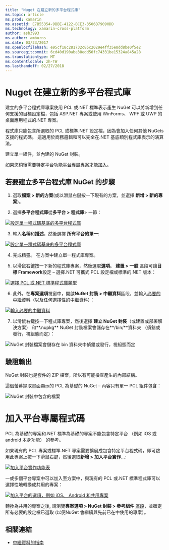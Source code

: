 ```yaml
---
title: "Nuget 在建立新的多平台程式庫"
ms.topic: article
ms.prod: xamarin
ms.assetid: E7B55354-9BBE-4122-BCE3-3506B79090DD
ms.technology: xamarin-cross-platform
author: asb3993
ms.author: amburns
ms.date: 03/23/2017
ms.openlocfilehash: e95cf18c281732c85c2029e4ff35e8dd8be0f5e2
ms.sourcegitcommit: 6cd40d190abe38edd50fc74331be15324a845a28
ms.translationtype: MT
ms.contentlocale: zh-TW
ms.lasthandoff: 02/27/2018
---
```

# <a name="creating-a-new-multiplatform-library-for-nuget"></a>Nuget 在建立新的多平台程式庫

建立的多平台程式庫專案使用 PCL 或.NET 標準表示產生 NuGet 可以將新增到任何支援的目標設定檔，包括 ASP.NET 專案或使用 WinForms、 WPF 或 UWP 的桌面應用程式的.NET 專案。

程式庫只能包含所選取的 PCL 或標準.NET 設定檔，因為會加入任何其他 NuGets 支援的程式碼。
這適用於商務邏輯和可以完全在.NET 基底類別程式庫表示的演算法。

建立單一組件，並內建的 NuGet 封裝。

如果您稍後需要特定平台功能[平台專屬專案才能加入](#add-platforms)。

## <a name="steps-to-create-a-multiplatform-library-nuget"></a>若要建立多平台程式庫 NuGet 的步驟

1. 選取**檔案 > 新的方案**(或以滑鼠右鍵按一下現有的方案，並選擇 **新增 > 新的專案**)。

2. 選擇**多平台程式庫**從**多平台 > 程式庫**> 一節：

  [ ![](single-codebase-images/mulitplatform-library-sml.png "設定單一程式碼基底的多平台程式庫")](single-codebase-images/mulitplatform-library.png)

3. 輸入**名稱**和**描述**，然後選擇 **所有平台的單一**:

  [ ![](single-codebase-images/single-configure-sml.png "設定單一程式碼基底的多平台程式庫")](single-codebase-images/single-configure.png)

4. 完成精靈。 在方案中建立單一程式庫專案。

5. 以滑鼠右鍵按一下新的程式庫專案，然後選取**選項**。 **建置 > 一般** 區段可讓**目標 Framework**設定 – 選擇.NET 可攜式 PCL 設定檔或標準的.NET 版本：

  [ ![](single-codebase-images/single-choose-type-sml.png "選擇 PCL 或.NET 標準程式庫類型")](single-codebase-images/single-choose-type.png)

6. 此外，在**專案選項**視窗中，開啟**NuGet 封裝 > 中繼資料**區段，並輸入[必要的中繼資料](~/cross-platform/app-fundamentals/nuget-multiplatform-libraries/metadata.md)（以及任何選擇性的中繼資料）：

  [ ![](single-codebase-images/single-metadata-sml.png "輸入必要的中繼資料")](single-codebase-images/single-metadata.png)

7. 以滑鼠右鍵按一下程式庫專案，然後選擇 **建立 NuGet 封裝**（或建置或部署解決方案） 和**.nupkg** NuGet 封裝檔案會儲存在**/bin/**資料夾 （偵錯或發行，視組態而定）：

  ![](single-codebase-images/create-nuget-package.png "NuGet 封裝檔案會儲存在 bin 資料夾中偵錯或發行，視組態而定")


## <a name="verifying-the-output"></a>驗證輸出

NuGet 封裝也是套件的 ZIP 檔案，所以有可能檢查產生的內部結構。

這個螢幕擷取畫面顯示的 PCL 為基礎的 NuGet – 內容只有單一 PCL 組件包含：

![](single-codebase-images/nuget-output.png "NuGet 封裝中包含的檔案")

<a name="add-platforms" />

# <a name="adding-platform-specific-code"></a>加入平台專屬程式碼

PCL 為基礎的專案和.NET 標準為基礎的專案不能包含特定平台 （例如 iOS 或 android 本身功能） 的參考。

如果現有的 PCL 專案或標準.NET 專案需要擴展成包含特定平台程式碼，即可啟用此專案上按一下滑鼠右鍵，然後選取**新增 > 加入平台實作...**:

[ ![](single-codebase-images/add-later-sml.png "加入平台實作功能表")](single-codebase-images/add-later.png)

一或多個平台專案中可以加入至方案中，與現有的 PCL 或.NET 標準程式庫可以選擇性地轉換成共用的專案：

[ ![](single-codebase-images/add-later-platforms-sml.png "加入平台的選項，例如 iOS、 Android 和共用專案")](single-codebase-images/add-later-platforms-sml.png)

轉換為共用的專案之後, 請瀏覽**專案選項 > NuGet 封裝 > 參考組件**
[區段](~/cross-platform/app-fundamentals/nuget-multiplatform-libraries/platform-specific.md)，並確定所有必要的設定檔已選取 (以便NuGet 會繼續與先前已在中使用的專案）。


## <a name="related-links"></a>相關連結

- [中繼資料的指南](~/cross-platform/app-fundamentals/nuget-multiplatform-libraries/metadata.md)
